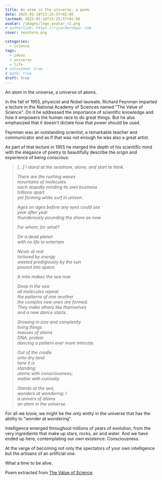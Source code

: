 ```yaml
---
title: An atom in the universe, a poem.
date: 2025-05-18T23:25:57+02:00
lastmod: 2025-05-18T23:25:57+02:00
avatar: /images/lego_avatar_r2.png
# authorlink: https://ricardorompar.com
cover: seashore.png

categories:
  - science
tags:
  - ideas
  - universe
  - life
# nolastmod: true
# math: true
draft: true
---
```


An atom in the universe, a universe of atoms.

<!--more-->

In the fall of 1955, physicist and Nobel laureate, Richard Feynman imparted a lecture in the National Academy of Sciences named "The Value of Science". On it he addressed the importance of scientific knowledge and how it empowers the human race to do great things. But he also emphasized that it doesn't dictate how that power should be used.

Feynman was an outstanding scientist, a remarkable teacher and communicator and as if that was not enough he was also a great artist. 

As part of that lecture in 1955 he merged the depth of his scientific mind with the elegance of poetry to beautifully describe the origin and experience of being conscious:

> _[...] I stand at the seashore, alone, and start to think._
>
> _There are the rushing waves_ \
> _mountains of molecules_ \
> _each stupidly minding its own business_ \
> _trillions apart_ \
> _yet forming white surf in unison._
> 
> _Ages on ages before any eyes could see_ \
> _year after year_ \
> _thunderously pounding the shore as now._ 
> 
> _For whom, for what?_
> 
> _On a dead planet_ \
> _with no life to entertain_
> 
> _Never at rest_ \
> _tortured by energy_ \
> _wasted prodigiously by the sun_ \
> _poured into space._
> 
> _A mite makes the sea roar._
> 
> _Deep in the sea_ \
> _all molecules repeat_ \
> _the patterns of one another_ \
> _the complex new ones are formed._ \
> _They make others like themselves_ \
> _and a new dance starts._
> 
> _Growing in size and complexity_ \
> _living things_ \
> _masses of atoms_ \
> _DNA, protein_ \
> _dancing a pattern ever more intricate._
> 
> _Out of the cradle_ \
> _onto dry land_ \
> _here it is_ \
> _standing:_ \
> _atoms with consciousness;_ \
> _matter with curiosity._
> 
> _Stands at the sea,_ \
> _wonders at wondering: I_ \
> _a univers of atoms_ \
> _an atom in the universe._

For all we know, we might be the only entity in the universe that has the ability to "wonder at wondering".

Intelligence emerged throughout millions of years of evolution, from the very ingredients that make up stars, rocks, air and water. And we have ended up here, contemplating our own existence. Consciousness. 

At the verge of becoming not only the spectators of your own intelligence but the artisans of an artificial one.

What a time to be alive.

Poem extracted from [The Value of Science](https://archive.org/details/feynman_201604/mode/2up).
